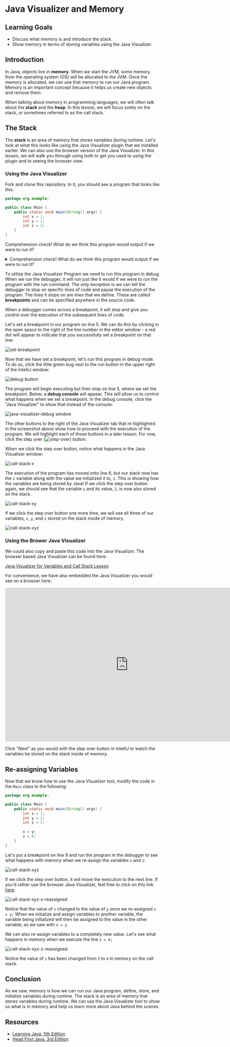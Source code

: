 # Java Visualizer and Memory

## Learning Goals

- Discuss what memory is and introduce the stack.
- Show memory in terms of storing variables using the Java Visualizer.

## Introduction

In Java, objects live in **memory**. When we start the JVM, some memory from the
operating system (OS) will be allocated to the JVM. Once the memory is allocated,
we can use that memory to run our Java program. Memory is an important concept
because it helps us create new objects and remove them.

When talking about memory in programming languages, we will often talk about the
**stack** and the **heap**. In this lesson, we will focus solely on the stack,
or sometimes referred to as the call stack.

## The Stack

The **stack** is an area of memory that stores variables during runtime. Let's
look at what this looks like using the Java Visualizer plugin that we installed
earlier. We can also use the browser version of the Java Visualizer. In this
lesson, we will walk you through using both to get you used to using the plugin
and to seeing the browser view.

### Using the Java Visualizer

Fork and clone this repository. In it, you should see a program that looks like
this:

```java
package org.example;

public class Main {
    public static void main(String[] args) {
        int x = 1;
        int y = 2;
        int z = 3;
    }
}
```

Comprehension check! What do we think this program would output if we were to
run it?

<details>
    <summary>Comprehension check! What do we think this program would output if we were to run it?</summary>

  <p>Answer: Nothing! This program does not contain a <code>System.out.println()</code> statement.</p>

</details>

To utilize the Java Visualizer Program we need to run this program in debug.
When we run the debugger, it will run just like it would if we were to run the
program with the run command. The only exception is we can tell the debugger to
stop on specific lines of code and pause the execution of the program. The lines
it stops on are lines that we define. These are called **breakpoints** and can
be specified anywhere in the source code.

When a debugger comes across a breakpoint, it will stop and give you control
over the execution of the subsequent lines of code.

Let's set a breakpoint in our program on line 5. We can do this by clicking in
the open space to the right of the line number in the editor window - a red dot
will appear to indicate that you successfully set a breakpoint on that line:

![set-breakpoint](https://curriculum-content.s3.amazonaws.com/java-mod-1/java-visualizer-and-memory/set-breakpoint.png)

Now that we have set a breakpoint, let's run this program in debug mode. To do
so, click the little green bug next to the run button in the upper right of the
IntelliJ window:

![debug-button](https://curriculum-content.s3.amazonaws.com/java-mod-1/java-visualizer-and-memory/debug-button.png)

The program will begin executing but then stop on line 5, where we set the
breakpoint. Below, a **debug console** will appear. This will allow us to
control what happens when we set a breakpoint. In the debug console, click the
"Java Visualizer" to show that instead of the console:

![java-visualizer-debug window](https://curriculum-content.s3.amazonaws.com/java-mod-1/java-visualizer-and-memory/java-visualizer-debug-window.png)

The other buttons to the right of the Java Visualizer tab that re highlighted in
the screenshot above show how to proceed with the execution of the program. We
will highlight each of those buttons in a later lesson. For now, click the
step over
(![step-over](https://curriculum-content.s3.amazonaws.com/java-mod-3/debugger/step-over.png))
button.

When we click the step over button, notice what happens in the Java Visualizer
window:

![call-stack-x](https://curriculum-content.s3.amazonaws.com/java-mod-1/java-visualizer-and-memory/call-stack-x.png)

The execution of the program has moved onto line 6, but our stack now has the
`x` variable along with the value we initialized it to, `1`. This is showing how
the variables are being stored by Java! If we click the step over button again,
we should see that the variable `y` and its value, `2`, is now also stored on
the stack.

![call-stack-xy](https://curriculum-content.s3.amazonaws.com/java-mod-1/java-visualizer-and-memory/call-stack-xy.png)

If we click the step over button one more time, we will see all three of our
variables, `x`, `y`, and `z` stored on the stack inside of memory.

![call-stack-xyz](https://curriculum-content.s3.amazonaws.com/java-mod-1/java-visualizer-and-memory/call-stack-xyz.png)

### Using the Brower Java Visualizer

We could also copy and paste this code into the Java Visualizer. The browser
based Java Visualizer can be found here:

[Java Visualizer for Variables and Call Stack Lesson](https://pythontutor.com/visualize.html#code=public%20class%20Main%20%7B%0A%20%20%20%20public%20static%20void%20main%28String%5B%5D%20args%29%20%7B%0A%20%20%20%20%20%20%20%20int%20x%20%3D%201%3B%0A%20%20%20%20%20%20%20%20int%20y%20%3D%202%3B%0A%20%20%20%20%20%20%20%20int%20z%20%3D%203%3B%0A%20%20%20%20%7D%0A%7D&cumulative=false&curInstr=1&heapPrimitives=nevernest&mode=display&origin=opt-frontend.js&py=java&rawInputLstJSON=%5B%5D&textReferences=false)

For convenience, we have also embedded the Java Visualizer you would see on a
browser here:

<iframe width="800" height="500" frameborder="0" src="https://pythontutor.com/iframe-embed.html#code=public%20class%20Main%20%7B%0A%20%20%20%20public%20static%20void%20main%28String%5B%5D%20args%29%20%7B%0A%20%20%20%20%20%20%20%20int%20x%20%3D%201%3B%0A%20%20%20%20%20%20%20%20int%20y%20%3D%202%3B%0A%20%20%20%20%20%20%20%20int%20z%20%3D%203%3B%0A%20%20%20%20%7D%0A%7D&codeDivHeight=400&codeDivWidth=350&cumulative=false&curInstr=1&heapPrimitives=nevernest&origin=opt-frontend.js&py=java&rawInputLstJSON=%5B%5D&textReferences=false"> </iframe>

Click "Next" as you would with the step over button in IntelliJ to watch the
variables be stored on the stack inside of memory.

## Re-assigning Variables

Now that we know how to use the Java Visualizer tool, modify the code in the
`Main` class to the following:

```java
package org.example;

public class Main {
    public static void main(String[] args) {
        int x = 1;
        int y = 2;
        int z = 3;
        
        x = y;
        z = 4;
    }
}
```

Let's put a breakpoint on line 9 and run the program in the debugger to see
what happens with memory when we re-assign the variables `x` and `z`:

![call-stack-xyz](https://curriculum-content.s3.amazonaws.com/java-mod-1/java-visualizer-and-memory/call-stack-xyz-again.png)

If we click the step over button, it will move the execution to the next line.
If you'd rather use the browser Java Visualizer, feel free to click on this link
[here](https://pythontutor.com/visualize.html#code=public%20class%20Main%20%7B%0A%20%20%20%20public%20static%20void%20main%28String%5B%5D%20args%29%20%7B%0A%20%20%20%20%20%20%20%20int%20x%20%3D%201%3B%0A%20%20%20%20%20%20%20%20int%20y%20%3D%202%3B%0A%20%20%20%20%20%20%20%20int%20z%20%3D%203%3B%0A%20%20%20%20%20%20%20%20%0A%20%20%20%20%20%20%20%20x%20%3D%20y%3B%0A%20%20%20%20%20%20%20%20z%20%3D%204%3B%0A%20%20%20%20%7D%0A%7D&cumulative=false&curInstr=5&heapPrimitives=nevernest&mode=display&origin=opt-frontend.js&py=java&rawInputLstJSON=%5B%5D&textReferences=false).

![call-stack-xyz-x-reassigned](https://curriculum-content.s3.amazonaws.com/java-mod-1/java-visualizer-and-memory/call-stack-xyz-x-reassigned.png)

Notice that the value of `x` changed to the value of `y` once we re-assigned
`x = y;` When we initialize and assign variables to another variable, the
variable being initialized will then be assigned to the value in the other
variable; as we saw with `x = y`.

We can also re-assign variables to a completely new value. Let's see what
happens in memory when we execute the line `z = 4;`

![call-stack-xyz-z-reassigned](https://curriculum-content.s3.amazonaws.com/java-mod-1/java-visualizer-and-memory/call-stack-xyz-z-reassigned.png)

Notice the value of `z` has been changed from `3` to `4` in memory on the call
stack.

## Conclusion

As we saw, memory is how we can run our Java program, define, store, and
initialize variables during runtime. The stack is an area of memory that stores
variables during runtime. We can use the Java Visualizer tool to show us what is
in memory and help us learn more about Java behind the scenes.

## Resources

- [Learning Java, 5th Edition](https://learning.oreilly.com/library/view/learning-java-5th/9781492056263/ch01.html#learnjava5-CHP-1-SECT-4.3)
- [Head First Java, 3rd Edition](https://learning.oreilly.com/library/view/head-first-java/9781492091646/ch09.html#the_stack_and_the_heap_where_things_live)
